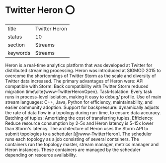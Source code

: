 # Twitter Heron :o:


|          |                   |
| -------- | ----------------- |
| title    | Twitter Heron     | 
| status   | 10                |
| section  | Streams           |
| keywords | Streams           |



Heron is a real-time analytics platform that was developed at Twitter
for distributed streaming processing. Heron was introduced at SIGMOD
2015 to overcome the shortcomings of Twitter Storm as the scale and
diversity of Twitter data increased.  The primary advantages of Heron
were: API compatible with Storm: Back compatibility with Twitter Storm
reduced migration time\cite{www-TwitterHeronOpen}.  Task-Isolation:
Every task runs in process-level isolation, making it easy to debug/
profile. Use of main stream languages: C++, Java, Python for
efficiency, maintainability, and easier community adoption. Support
for backpressure: dynamically adjusts the rate of data flow in a
topology during run-time, to ensure data accuracy. Batching of tuples:
Amortizing the cost of transferring tuples. Efficiency: Reduce
resource consumption by 2-5x and Heron latency is 5-15x lower than
Storm's latency. The architecture of Heron uses the Storm API to
submit topologies to a scheduler [@www-TwitterHeron].  The
scheduler runs each topology as a job consisting of several
containers. The containers run the topology master, stream manager,
metrics manager and Heron instances. These containers are managed by
the scheduler depending on resource availability.



